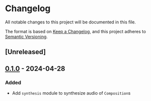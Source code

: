 # Changelog
All notable changes to this project will be documented in this file.

The format is based on [Keep a Changelog](https://keepachangelog.com/en/1.0.0/),
and this project adheres to [Semantic Versioning](https://semver.org/spec/v2.0.0.html).

## [Unreleased]

## [0.1.0](https://github.com/dousto/redact-composer/releases/tag/redact-composer-synthesis-v0.1.0) - 2024-04-28

### Added
- Add `synthesis` module to synthesize audio of `Composition`s
